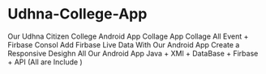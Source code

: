 # Udhna-College-App
Our Udhna Citizen College Android App
Collage App
Collage All Event + Firbase Consol Add
Firbase Live Data With Our Android App
Create a Responsive Desighn 
All Our Android App 
Java + XMl + DataBase + Firbase + API (All are Include )
